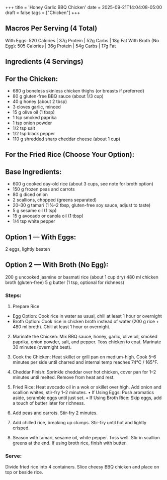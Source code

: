 +++
title = 'Honey Garlic BBQ Chicken'
date = 2025-09-21T14:04:08-05:00
draft = false
tags = ["Chicken"]
+++


## Macros Per Serving (4 Total)
With Eggs: 520 Calories | 37g Protein | 52g Carbs | 18g Fat
With Broth (No Egg): 505 Calories | 36g Protein | 54g Carbs | 17g Fat


## Ingredients (4 Servings)

## For the Chicken:
- 680 g boneless skinless chicken thighs (or breasts if preferred)
- 80 g gluten-free BBQ sauce (about 1/3 cup)
- 40 g honey (about 2 tbsp)
- 3 cloves garlic, minced
- 15 g olive oil (1 tbsp)
- 1 tsp smoked paprika
- 1 tsp onion powder
- 1/2 tsp salt
- 1/2 tsp black pepper
- 110 g shredded sharp cheddar cheese (about 1 cup)

## For the Fried Rice (Choose Your Option):
## Base Ingredients:
- 600 g cooked day-old rice (about 3 cups, see note for broth option)
- 150 g frozen peas and carrots
- 80 g diced onion
- 2 scallions, chopped (greens separated)
- 20–30 g tamari (1 ½–2 tbsp, gluten-free soy sauce, adjust to taste)
- 5 g sesame oil (1 tsp)
- 15 g avocado or canola oil (1 tbsp)
- 1/4 tsp white pepper

## Option 1 — With Eggs:
2 eggs, lightly beaten

## Option 2 — With Broth (No Egg):
200 g uncooked jasmine or basmati rice (about 1 cup dry)
480 ml chicken broth (gluten-free)
5 g butter (1 tsp, optional for richness)

### Steps:
1.	Prepare Rice
  - Egg Option: Cook rice in water as usual, chill at least 1 hour or overnight
  - Broth Option: Cook rice in chicken broth instead of water (200 g rice + 480 ml broth). Chill at least 1 hour or overnight.

2.	Marinate the Chicken: Mix BBQ sauce, honey, garlic, olive oil, smoked paprika, onion powder, salt, and pepper. Toss chicken to coat. Marinate 30 minutes (overnight best).

3.	Cook the Chicken: Heat skillet or grill pan on medium-high. Cook 5–6 minutes per side until charred and internal temp reaches 74°C / 165°F.

4.	Cheddar Finish: Sprinkle cheddar over hot chicken, cover pan for 1–2 minutes until melted. Remove from heat and rest.

5.	Fried Rice: Heat avocado oil in a wok or skillet over high. Add onion and scallion whites, stir-fry 1–2 minutes.
•	If Using Eggs: Push aromatics aside, scramble eggs until just set.
•	If Using Broth Rice: Skip eggs, add a touch of butter later for richness.
6.	Add peas and carrots. Stir-fry 2 minutes.
7.	Add chilled rice, breaking up clumps. Stir-fry until hot and lightly crisped.
8.	Season with tamari, sesame oil, white pepper. Toss well. Stir in scallion greens at the end. If using broth rice, finish with butter.

### Serve:
Divide fried rice into 4 containers. Slice cheesy BBQ chicken and place on top or beside rice.